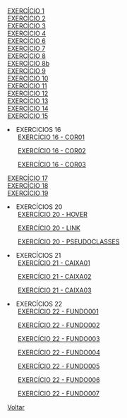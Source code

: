 
<a href="https://viniciussaless.github.io/html-css/exercicios/ex001/index.html" target='_blank'>EXERCÍCIO 1</a><br>
<a href="https://viniciussaless.github.io/html-css/exercicios/ex002/index.html">EXERCÍCIO 2</a><br>
<a href="https://viniciussaless.github.io/html-css/exercicios/ex003/index.html">EXERCÍCIO 3</a><br>
<a href="https://viniciussaless.github.io/html-css/exercicios/ex004/index.html">EXERCÍCIO 4</a><br>
<a href="https://viniciussaless.github.io/html-css/exercicios/ex005/index.html">EXERCÍCIO 6</a><br>
<a href="https://viniciussaless.github.io/html-css/exercicios/ex006/index.html">EXERCÍCIO 7</a><br>
<a href="https://viniciussaless.github.io/html-css/exercicios/ex007/index.html">EXERCÍCIO 8</a><br>
<a href="https://viniciussaless.github.io/html-css/exercicios/ex008/index.html">EXERCÍCIO 8b</a><br>
<a href="https://viniciussaless.github.io/html-css/exercicios/ex009/index.html">EXERCÍCIO 9</a><br>
<a href="https://viniciussaless.github.io/html-css/exercicios/ex010/index.html">EXERCÍCIO 10</a><br>
<a href="https://viniciussaless.github.io/html-css/exercicios/ex011/index.html">EXERCÍCIO 11</a><br>
<a href="https://viniciussaless.github.io/html-css/exercicios/ex012/index.html">EXERCÍCIO 12</a><br>
<a href="https://viniciussaless.github.io/html-css/exercicios/ex013/index.html">EXERCÍCIO 13</a><br>
<a href="https://viniciussaless.github.io/html-css/exercicios/ex014/index.html">EXERCÍCIO 14</a><br>
<a href="https://viniciussaless.github.io/html-css/exercicios/ex015/index.html">EXERCÍCIO 15</a><br>

<li>EXERCICIOS 16
    <ul><a href="https://viniciussaless.github.io/html-css/exercicios/ex016/cor01.html">EXERCÍCIO 16 - COR01</a></ul>
    <ul><a href="https://viniciussaless.github.io/html-css/exercicios/ex016/cor02.html">EXERCÍCIO 16 - COR02</a></ul>
    <ul><a href="https://viniciussaless.github.io/html-css/exercicios/ex016/cor03.html">EXERCÍCIO 16 - COR03</a></ul>
</li>

<a href="https://viniciussaless.github.io/html-css/exercicios/ex017/index.html">EXERCÍCIO 17</a><br>
<a href="https://viniciussaless.github.io/html-css/exercicios/ex018/index.html">EXERCÍCIO 18</a><br>
<a href="https://viniciussaless.github.io/html-css/exercicios/ex019/seletor01.html">EXERCÍCIO 19</a><br>

<li>EXERCÍCIOS 20
    <ul><a href="https://viniciussaless.github.io/html-css/exercicios/ex020/hover.html">EXERCÍCIO 20 - HOVER</a></ul>
    <ul><a href="https://viniciussaless.github.io/html-css/exercicios/ex020/link.html">EXERCÍCIO 20 - LINK</a></ul>
    <ul><a href="https://viniciussaless.github.io/html-css/exercicios/ex020/pseudoclasses.html">EXERCÍCIO 20 - PSEUDOCLASSES</a></ul>
</li>

<li>EXERCÍCIOS 21
    <ul><a href="https://viniciussaless.github.io/html-css/exercicios/ex021/caixa01.html">EXERCÍCIO 21 - CAIXA01</a></ul>
    <ul><a href="https://viniciussaless.github.io/html-css/exercicios/ex021/caixa02.html">EXERCÍCIO 21 - CAIXA02</a></ul>
    <ul><a href="https://viniciussaless.github.io/html-css/exercicios/ex021/caixa03.html">EXERCÍCIO 21 - CAIXA03</a></ul>
</li>

<li>EXERCÍCIOS 22
    <ul><a href="https://viniciussaless.github.io/html-css/exercicios/ex022/fundo001.html">EXERCÍCIO 22 - FUNDO001</a></ul>
    <ul><a href="https://viniciussaless.github.io/html-css/exercicios/ex022/fundo002.html">EXERCÍCIO 22 - FUNDO002</a></ul>
    <ul><a href="https://viniciussaless.github.io/html-css/exercicios/ex022/fundo003.html">EXERCÍCIO 22 - FUNDO003</a></ul>
    <ul><a href="https://viniciussaless.github.io/html-css/exercicios/ex022/fundo004.html">EXERCÍCIO 22 - FUNDO004</a></ul>
    <ul><a href="https://viniciussaless.github.io/html-css/exercicios/ex022/fundo005.html">EXERCÍCIO 22 - FUNDO005</a></ul>
    <ul><a href="https://viniciussaless.github.io/html-css/exercicios/ex022/fundo006.html">EXERCÍCIO 22 - FUNDO006</a></ul>
    <ul><a href="https://viniciussaless.github.io/html-css/exercicios/ex022/fundo007.html">EXERCÍCIO 22 - FUNDO007</a></ul>
</li>
<a href="https://github.com/viniciussaless/html-css">Voltar</a>
